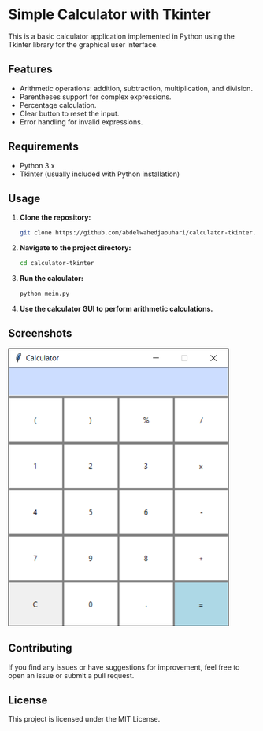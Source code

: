 # Simple Calculator with Tkinter

This is a basic calculator application implemented in Python using the Tkinter library for the graphical user interface.

## Features
- Arithmetic operations: addition, subtraction, multiplication, and division.
- Parentheses support for complex expressions.
- Percentage calculation.
- Clear button to reset the input.
- Error handling for invalid expressions.

## Requirements
- Python 3.x
- Tkinter (usually included with Python installation)

## Usage
1. **Clone the repository:**
    ```bash
    git clone https://github.com/abdelwahedjaouhari/calculator-tkinter.git
    ```
2. **Navigate to the project directory:**
    ```bash
    cd calculator-tkinter
    ```
3. **Run the calculator:**
    ```bash
    python mein.py
    ```
4. **Use the calculator GUI to perform arithmetic calculations.**

## Screenshots
![Calculator Screenshot](screenshots/calculator_screenshot.png)

## Contributing
If you find any issues or have suggestions for improvement, feel free to open an issue or submit a pull request.

## License
This project is licensed under the MIT License.
